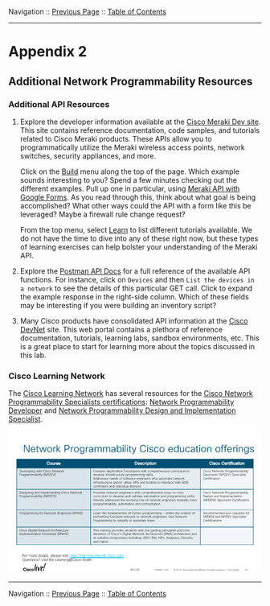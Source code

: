 Navigation :: [Previous Page](LTRDEV-1100-05c2-Vagrant-Ex1.md) :: [Table of Contents](LTRDEV-1100-00-Intro.md#table-of-contents)

---

# Appendix 2

## Additional Network Programmability Resources

### Additional API Resources

1. Explore the developer information available at the [Cisco Meraki Dev site](https://create.meraki.io). This 
site contains reference documentation, code samples, and tutorials related to Cisco Meraki products. These APIs 
allow you to programmatically utilize the Meraki wireless access points, network switches, security appliances, and 
more.
    
    Click on the [Build](https://create.meraki.io/build/) menu along the top of the page. Which example sounds 
    interesting to you? Spend a few minutes checking out the different examples. Pull up one in particular, using
    [Meraki API with Google Forms](https://create.meraki.io/build/google-forms-with-the-dashboard-api/). As you read 
    through this, think about what goal is being accomplished? What other ways could the API with a form like this be 
    leveraged? Maybe a firewall rule change request?
    
    From the top menu, select [Learn](https://create.meraki.io/learn/) to list different tutorials available. We do not 
    have the time to dive into any of these right now, but these types of learning exercises can help bolster your 
    understanding of the Meraki API.

2. Explore the [Postman API Docs](https://create.meraki.io/postman) for a full reference of the available API
functions. For instance, click on `Devices` and then `List the devices in a network` to see the details of this 
particular GET call. Click to expand the example response in the right-side column. Which of these fields may be 
interesting if you were building an inventory script?

3. Many Cisco products have consolidated API information at the [Cisco DevNet](https://developer.cisco.com/) site. 
This web portal contains a plethora of reference documentation, tutorials, learning labs, sandbox environments, etc. 
This is a great place to start for learning more about the topics discussed in this lab.

### Cisco Learning Network

The [Cisco Learning Network](https://learningnetwork.cisco.com/welcome) has several resources for the
[Cisco Network Programmability Specialists certifications](https://learningnetwork.cisco.com/community/certifications/network-programmability):
[Network Programmability Developer](https://learningnetwork.cisco.com/community/certifications/network-programmability/network-application-developer)
and
[Network Programmability Design and Implementation Specialist](https://learningnetwork.cisco.com/community/certifications/network-programmability/design-and-implementation).

![Net Prog Learning Network](assets/NetProgLearningNetwork.png)

---

Navigation :: [Previous Page](LTRDEV-1100-05c2-Vagrant-Ex1.md) :: [Table of Contents](LTRDEV-1100-00-Intro.md#table-of-contents)
